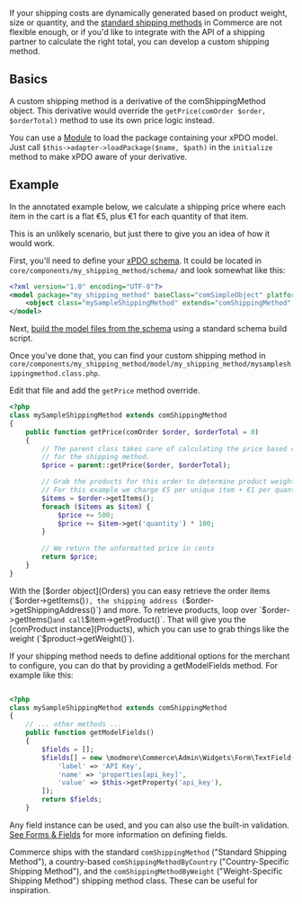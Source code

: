 If your shipping costs are dynamically generated based on product weight, size or quantity, and the [standard shipping methods](../Shipping_Methods) in Commerce are not flexible enough, or  if you'd like to integrate with the API of a shipping partner to calculate the right total, you can develop a custom shipping method.

## Basics

A custom shipping method is a derivative of the comShippingMethod object. This derivative would override the `getPrice(comOrder $order, $orderTotal)` method to use its own price logic instead.

You can use a [Module](Modules) to load the package containing your xPDO model. Just call `$this->adapter->loadPackage($name, $path)` in the `initialize` method to make xPDO aware of your derivative. 

## Example

In the annotated example below, we calculate a shipping price where each item in the cart is a flat €5, plus €1 for each quantity of that item. 

This is an unlikely scenario, but just there to give you an idea of how it would work.

First, you'll need to define your [xPDO schema](https://docs.modx.com/xpdo/2.x/getting-started/creating-a-model-with-xpdo/defining-a-schema/defining-the-database-and-tables). It could be located in `core/components/my_shipping_method/schema/` and look somewhat like this:

```` xml
<?xml version="1.0" encoding="UTF-8"?>
<model package="my_shipping_method" baseClass="comSimpleObject" platform="mysql" defaultEngine="MyISAM" version="1.1">
    <object class="mySampleShippingMethod" extends="comShippingMethod" inherit="single" />
</model>
````

Next, [build the model files from the schema](https://docs.modx.com/xpdo/2.x/getting-started/creating-a-model-with-xpdo/generating-the-model-code) using a standard schema build script. 

Once you've done that, you can find your custom shipping method in `core/components/my_shipping_method/model/my_shipping_method/mysampleshippingmethod.class.php`. 

Edit that file and add the `getPrice` method override. 

```` php
<?php
class mySampleShippingMethod extends comShippingMethod
{
    public function getPrice(comOrder $order, $orderTotal = 0)
    {
        // The parent class takes care of calculating the price based on a configured absolute or percentage fee
        // for the shipping method. 
        $price = parent::getPrice($order, $orderTotal);

        // Grab the products for this order to determine product weight/dimensions/count
        // For this example we charge €5 per unique item + €1 per quantity of that item
        $items = $order->getItems();
        foreach ($items as $item) {
            $price += 500;
            $price += $item->get('quantity') * 100;
        }
        
        // We return the unformatted price in cents
        return $price;
    }
}
````

With the [$order object](Orders) you can easy retrieve the order items (`$order->getItems()`), the shipping address (`$order->getShippingAddress()`) and more. To retrieve products, loop over `$order->getItems()` and call `$item->getProduct()`. That will give you the [comProduct instance](Products), which you can use to grab things like the weight (`$product->getWeight()`). 

If your shipping method needs to define additional options for the merchant to configure, you can do that by providing a getModelFields method. For example like this:

```` php

<?php
class mySampleShippingMethod extends comShippingMethod
{
    // ... other methods ...
    public function getModelFields()
    {
        $fields = [];
        $fields[] = new \modmore\Commerce\Admin\Widgets\Form\TextField($this->commerce, [
            'label' => 'API Key',
            'name' => 'properties[api_key]',
            'value' => $this->getProperty('api_key'),
        ]);
        return $fields;
    }
````

Any field instance can be used, and you can also use the built-in validation. [See Forms & Fields](Admin/Form_Fields) for more information on defining fields. 

Commerce ships with the standard `comShippingMethod` ("Standard Shipping Method"), a country-based `comShippingMethodByCountry` ("Country-Specific Shipping Method"), and the `comShippingMethodByWeight` ("Weight-Specific Shipping Method") shipping method class. These can be useful for inspiration.
